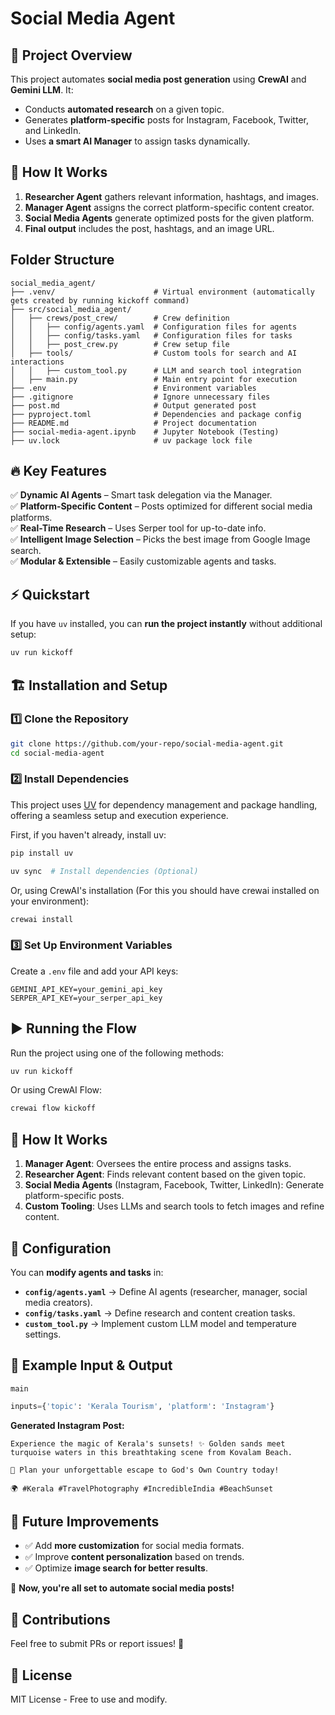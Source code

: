 # Social Media Agent

## 📌 Project Overview

This project automates **social media post generation** using **CrewAI** and **Gemini LLM**. It:

- Conducts **automated research** on a given topic.
- Generates **platform-specific** posts for Instagram, Facebook, Twitter, and LinkedIn.
- Uses **a smart AI Manager** to assign tasks dynamically.

## 🚀 How It Works

1. **Researcher Agent** gathers relevant information, hashtags, and images.
2. **Manager Agent** assigns the correct platform-specific content creator.
3. **Social Media Agents** generate optimized posts for the given platform.
4. **Final output** includes the post, hashtags, and an image URL.

## Folder Structure

```
social_media_agent/
├── .venv/                      # Virtual environment (automatically gets created by running kickoff command)
├── src/social_media_agent/
│   ├── crews/post_crew/        # Crew definition
│   │   ├── config/agents.yaml  # Configuration files for agents
│   │   ├── config/tasks.yaml   # Configuration files for tasks
│   │   ├── post_crew.py        # Crew setup file
│   ├── tools/                  # Custom tools for search and AI interactions
│   │   ├── custom_tool.py      # LLM and search tool integration
│   ├── main.py                 # Main entry point for execution
├── .env                        # Environment variables
├── .gitignore                  # Ignore unnecessary files
├── post.md                     # Output generated post
├── pyproject.toml              # Dependencies and package config
├── README.md                   # Project documentation
├── social-media-agent.ipynb    # Jupyter Notebook (Testing)
├── uv.lock                     # uv package lock file
```

## 🔥 Key Features

✅ **Dynamic AI Agents** – Smart task delegation via the Manager.  
✅ **Platform-Specific Content** – Posts optimized for different social media platforms.  
✅ **Real-Time Research** – Uses Serper tool for up-to-date info.  
✅ **Intelligent Image Selection** – Picks the best image from Google Image search.  
✅ **Modular & Extensible** – Easily customizable agents and tasks.

## ⚡ Quickstart

If you have `uv` installed, you can **run the project instantly** without additional setup:

```bash
uv run kickoff
```

## 🏗️ Installation and Setup

### 1️⃣ Clone the Repository

```bash
git clone https://github.com/your-repo/social-media-agent.git
cd social-media-agent
```

### 2️⃣ Install Dependencies

This project uses [UV](https://docs.astral.sh/uv/) for dependency management and package handling, offering a seamless setup and execution experience.

First, if you haven't already, install uv:

```bash
pip install uv
```

```bash
uv sync  # Install dependencies (Optional)
```

Or, using CrewAI's installation (For this you should have crewai installed on your environment):

```bash
crewai install
```

### 3️⃣ Set Up Environment Variables

Create a `.env` file and add your API keys:

```
GEMINI_API_KEY=your_gemini_api_key
SERPER_API_KEY=your_serper_api_key
```

## ▶️ Running the Flow

Run the project using one of the following methods:

```bash
uv run kickoff
```

Or using CrewAI Flow:

```bash
crewai flow kickoff
```

## 🔄 How It Works

1. **Manager Agent**: Oversees the entire process and assigns tasks.
2. **Researcher Agent**: Finds relevant content based on the given topic.
3. **Social Media Agents** (Instagram, Facebook, Twitter, LinkedIn): Generate platform-specific posts.
4. **Custom Tooling**: Uses LLMs and search tools to fetch images and refine content.

## 🔧 Configuration

You can **modify agents and tasks** in:

- **`config/agents.yaml`** → Define AI agents (researcher, manager, social media creators).
- **`config/tasks.yaml`** → Define research and content creation tasks.
- **`custom_tool.py`** → Implement custom LLM model and temperature settings.

## 🎯 Example Input & Output

`main`

```python
inputs={'topic': 'Kerala Tourism', 'platform': 'Instagram'}
```

**Generated Instagram Post:**

```plaintext
Experience the magic of Kerala's sunsets! ✨ Golden sands meet turquoise waters in this breathtaking scene from Kovalam Beach.

📍 Plan your unforgettable escape to God's Own Country today!

🌍 #Kerala #TravelPhotography #IncredibleIndia #BeachSunset
```

## 🔗 Future Improvements

- ✅ Add **more customization** for social media formats.
- ✅ Improve **content personalization** based on trends.
- ✅ Optimize **image search for better results**.

🚀 **Now, you're all set to automate social media posts!**

## 🤝 Contributions

Feel free to submit PRs or report issues! 🚀

## 📜 License

MIT License - Free to use and modify.
